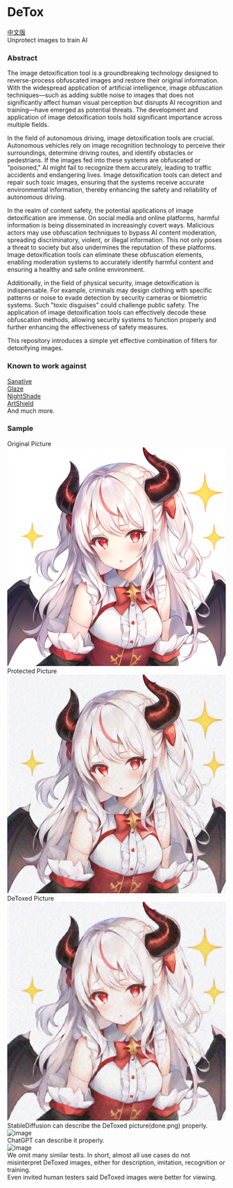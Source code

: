 # DeTox
[中文版](./README_CN.md)  
Unprotect images to train AI

### Abstract

The image detoxification tool is a groundbreaking technology designed to reverse-process obfuscated images and restore their original information. With the widespread application of artificial intelligence, image obfuscation techniques—such as adding subtle noise to images that does not significantly affect human visual perception but disrupts AI recognition and training—have emerged as potential threats. The development and application of image detoxification tools hold significant importance across multiple fields.

In the field of autonomous driving, image detoxification tools are crucial. Autonomous vehicles rely on image recognition technology to perceive their surroundings, determine driving routes, and identify obstacles or pedestrians. If the images fed into these systems are obfuscated or "poisoned," AI might fail to recognize them accurately, leading to traffic accidents and endangering lives. Image detoxification tools can detect and repair such toxic images, ensuring that the systems receive accurate environmental information, thereby enhancing the safety and reliability of autonomous driving.

In the realm of content safety, the potential applications of image detoxification are immense. On social media and online platforms, harmful information is being disseminated in increasingly covert ways. Malicious actors may use obfuscation techniques to bypass AI content moderation, spreading discriminatory, violent, or illegal information. This not only poses a threat to society but also undermines the reputation of these platforms. Image detoxification tools can eliminate these obfuscation elements, enabling moderation systems to accurately identify harmful content and ensuring a healthy and safe online environment.

Additionally, in the field of physical security, image detoxification is indispensable. For example, criminals may design clothing with specific patterns or noise to evade detection by security cameras or biometric systems. Such "toxic disguises" could challenge public safety. The application of image detoxification tools can effectively decode these obfuscation methods, allowing security systems to function properly and further enhancing the effectiveness of safety measures.

This repository introduces a simple yet effective combination of filters for detoxifying images.

### Known to work against

[Sanative](https://app.sanative.ai/shield)  
[Glaze](https://glaze.cs.uchicago.edu/what-is-glaze.html)  
[NightShade](https://github.com/Shawn-Shan/nightshade-release)  
[ArtShield](https://artshield.io/)  
And much more.  

### Sample
Original Picture  
![Original Picture](./or.png)  
Protected Picture  
![Protected Picture](./pr.png)  
DeToxed Picture  
![DeToxed Picture](./done.png)  
StableDiffusion can describe the DeToxed picture(done.png) properly.  
<img width="1280" alt="image" src="https://github.com/user-attachments/assets/f716267c-7365-441e-9234-3dc2283b10a7">  
ChatGPT can describe it properly.  
<img width="848" alt="image" src="https://github.com/user-attachments/assets/ed7f02d7-c501-49fa-bf1d-bfe737684dfb">  
We omit many similar tests. In short, almost all use cases do not misinterpret DeToxed images, either for description, imitation, recognition or training.  
Even invited human testers said DeToxed images were better for viewing.  

